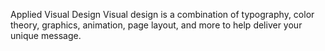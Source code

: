 Applied Visual Design
Visual design is a combination of typography, color theory, graphics, animation, page layout, and more to help deliver your unique message.